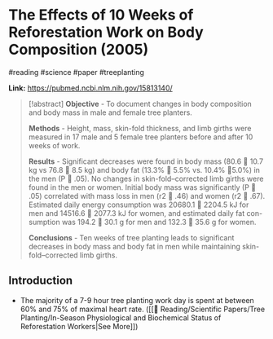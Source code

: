 # The Effects of 10 Weeks of Reforestation Work on Body Composition (2005)
#reading #science #paper #treeplanting 

**Link:** https://pubmed.ncbi.nlm.nih.gov/15813140/

>[!abstract]
>**Objective** - To document changes in body composition and body mass in male and female tree planters.
>
>**Methods** - Height, mass, skin-fold thickness, and limb girths were measured in 17 male and 5 female tree planters before and after 10 weeks of work.
>
>**Results** - Significant decreases were found in body mass (80.6  10.7 kg vs 76.8  8.5 kg) and body fat (13.3%  5.5% vs. 10.4%  5.0%) in the men (P  .05). No changes in skin-fold–corrected limb girths were found in the men or women. Initial body mass was significantly (P  .05) correlated with mass loss in men (r2  .46) and women (r2  .67). Estimated daily energy consumption was 20680.1  2204.5 kJ for men and 14516.6  2077.3 kJ for women, and estimated daily fat con- sumption was 194.2  30.1 g for men and 132.3  35.6 g for women.
>
>**Conclusions** - Ten weeks of tree planting leads to significant decreases in body mass and body fat in men while maintaining skin-fold–corrected limb girths.

## Introduction
- The majority of a 7-9 hour tree planting work day is spent at between 60% and 75% of maximal heart rate. ([[📕 Reading/Scientific Papers/Tree Planting/In-Season Physiological and Biochemical Status of Reforestation Workers|See More]])